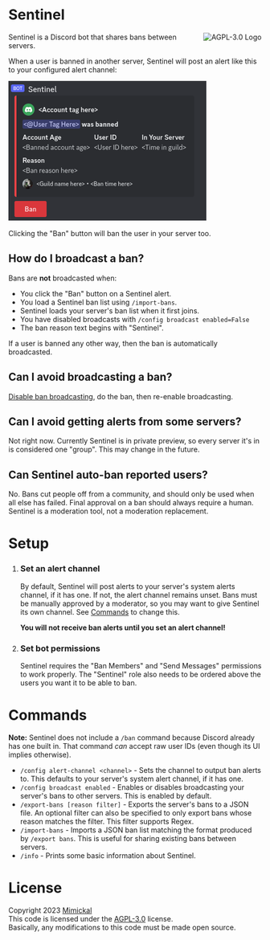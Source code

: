 # Sentinel

<a href="LICENSE.md"><img align="right" alt="AGPL-3.0 Logo"
src="https://www.gnu.org/graphics/agplv3-155x51.png">
</a>

Sentinel is a Discord bot that shares bans between servers.

When a user is banned in another server, Sentinel will post an alert like this to your configured alert channel:

![](docs/example.png)

Clicking the "Ban" button will ban the user in your server too.

## How do I broadcast a ban?

Bans are **not** broadcasted when:
- You click the "Ban" button on a Sentinel alert.
- You load a Sentinel ban list using `/import-bans`.
- Sentinel loads your server's ban list when it first joins.
- You have disabled broadcasts with `/config broadcast enabled=False`
- The ban reason text begins with "Sentinel".

If a user is banned any other way, then the ban is automatically broadcasted.

## Can I avoid broadcasting a ban?

[Disable ban broadcasting](#commands), do the ban, then re-enable broadcasting.

## Can I avoid getting alerts from some servers?

Not right now. Currently Sentinel is in private preview, so every server it's in is considered one "group". This may change in the future.

## Can Sentinel auto-ban reported users?

No. Bans cut people off from a community, and should only be used when all else has failed. Final approval on a ban should always require a human. Sentinel is a moderation tool, not a moderation replacement.

# Setup

1. <h3>Set an alert channel</h3>

    By default, Sentinel will post alerts to your server's system alerts channel, if it has one. If not, the alert channel remains unset. Bans must be manually approved by a moderator, so you may want to give Sentinel its own channel. See [Commands](#commands) to change this.

    **You will not receive ban alerts until you set an alert channel!**
2. <h3>Set bot permissions</h3>

    Sentinel requires the "Ban Members" and "Send Messages" permissions to work properly. The "Sentinel" role also needs to be ordered above the users you want it to be able to ban.

# Commands

**Note:** Sentinel does not include a `/ban` command because Discord already has one built in. That command _can_ accept raw user IDs (even though its UI implies otherwise).

- `/config alert-channel <channel>` - Sets the channel to output ban alerts to. This defaults to your server's system alert channel, if it has one.
- `/config broadcast enabled` - Enables or disables broadcasting your server's bans to other servers. This is enabled by default.
- `/export-bans [reason filter]` - Exports the server's bans to a JSON file. An optional filter can also be specified to only export bans whose reason matches the filter. This filter supports Regex.
- `/import-bans` - Imports a JSON ban list matching the format produced by `/export bans`. This is useful for sharing existing bans between servers.
- `/info` - Prints some basic information about Sentinel.

# License
Copyright 2023 [Mimickal](https://github.com/Mimickal)<br/>
This code is licensed under the [AGPL-3.0](./LICENSE.md) license.<br/>
Basically, any modifications to this code must be made open source.
